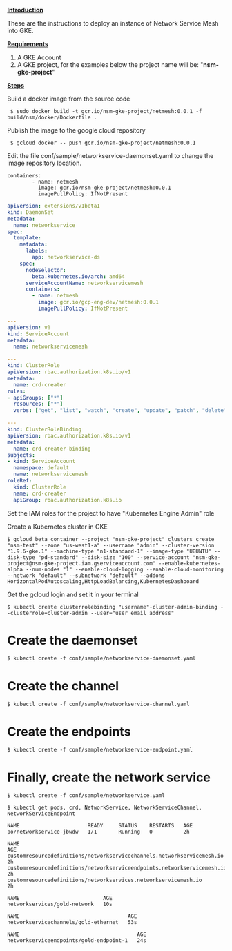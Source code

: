 
**<span style="text-decoration:underline;">Introduction</span>**

These are the instructions to deploy an instance of Network Service Mesh into GKE.

**<span style="text-decoration:underline;">Requirements</span>**



1.  A GKE Account
1.  A GKE project, for the examples below the project name will be: "**nsm-gke-project**"

**<span style="text-decoration:underline;">Steps </span>**

Build a docker image from the source code

   	


```SHELL
 $ sudo docker build -t gcr.io/nsm-gke-project/netmesh:0.0.1 -f build/nsm/docker/Dockerfile .
```


Publish the image to the google cloud repository


```
 $ gcloud docker -- push gcr.io/nsm-gke-project/netmesh:0.0.1
```


Edit the file conf/sample/networkservice-daemonset.yaml to change the image repository location.


```
containers:
        - name: netmesh
          image: gcr.io/nsm-gke-project/netmesh:0.0.1
          imagePullPolicy: IfNotPresent
```



```YAML
apiVersion: extensions/v1beta1
kind: DaemonSet
metadata:
  name: networkservice
spec:
  template:
    metadata:
      labels:
        app: networkservice-ds
    spec:
      nodeSelector:
        beta.kubernetes.io/arch: amd64
      serviceAccountName: networkservicemesh
      containers:
        - name: netmesh
          image: gcr.io/gcp-eng-dev/netmesh:0.0.1
          imagePullPolicy: IfNotPresent

---
apiVersion: v1
kind: ServiceAccount
metadata:
  name: networkservicemesh

---
kind: ClusterRole
apiVersion: rbac.authorization.k8s.io/v1
metadata:
  name: crd-creater
rules:
- apiGroups: ["*"]
  resources: ["*"]
  verbs: ["get", "list", "watch", "create", "update", "patch", "delete"]

---
kind: ClusterRoleBinding
apiVersion: rbac.authorization.k8s.io/v1
metadata:
  name: crd-creater-binding
subjects:
- kind: ServiceAccount
  namespace: default
  name: networkservicemesh
roleRef:
  kind: ClusterRole
  name: crd-creater
  apiGroup: rbac.authorization.k8s.io
```


Set the IAM roles for the project to have "Kubernetes Engine Admin" role

Create a Kubernetes cluster in GKE


```
$ gcloud beta container --project "nsm-gke-project" clusters create "nsm-test" --zone "us-west1-a" --username "admin" --cluster-version "1.9.6-gke.1" --machine-type "n1-standard-1" --image-type "UBUNTU" --disk-type "pd-standard" --disk-size "100" --service-account "nsm-gke-project@nsm-gke-project.iam.gserviceaccount.com" --enable-kubernetes-alpha --num-nodes "1" --enable-cloud-logging --enable-cloud-monitoring --network "default" --subnetwork "default" --addons HorizontalPodAutoscaling,HttpLoadBalancing,KubernetesDashboard
```


Get the gcloud login and set it in your terminal


```
$ kubectl create clusterrolebinding "username"-cluster-admin-binding --clusterrole=cluster-admin --user="user email address" 
```


# Create the daemonset 


```
$ kubectl create -f conf/sample/networkservice-daemonset.yaml
```


# Create the channel


```
$ kubectl create -f conf/sample/networkservice-channel.yaml
```


# Create the endpoints


```
$ kubectl create -f conf/sample/networkservice-endpoint.yaml
```


# Finally, create the network service


```
$ kubectl create -f conf/sample/networkservice.yaml
```



```
$ kubectl get pods, crd, NetworkService, NetworkServiceChannel, NetworkServiceEndpoint

```

```
NAME                      READY     STATUS    RESTARTS   AGE
po/networkservice-jbwdw   1/1       Running   0          2h

NAME                                                                      AGE
customresourcedefinitions/networkservicechannels.networkservicemesh.io    2h
customresourcedefinitions/networkserviceendpoints.networkservicemesh.io   2h
customresourcedefinitions/networkservices.networkservicemesh.io           2h

NAME                           AGE
networkservices/gold-network   10s

NAME                                   AGE
networkservicechannels/gold-ethernet   53s

NAME                                      AGE
networkserviceendpoints/gold-endpoint-1   24s
```

